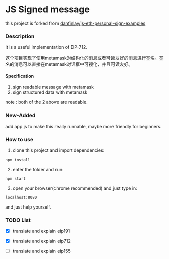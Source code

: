 # JS Signed message

this project is forked from [danfinlay/js-eth-personal-sign-examples](https://github.com/danfinlay/js-eth-personal-sign-examples)

### Description
It is a useful implementation of EIP-712.

这个项目实现了使用metamask对结构化的消息或者可读友好的消息进行签名。签名的消息可以直接在metamask对话框中可视化，并且可读友好。

#### Specification
1. sign readable message with metamask
2. sign structured data with metamask

 note : both of the 2 above are readable.

### New-Added
add app.js to make this really runnable, maybe more friendly for beginners.

### How to use
1. clone this project and import dependencies:
```bash
npm install
```
2. enter the folder and run:
 ```bash
 npm start
 ```
3. open your browser(chrome recommended) and just type in:
```
localhost:8080
```
and just help yourself.

### TODO List
- [X] translate and explain eip191
- [X] translate and explain eip712
- [ ] translate and explain eip155
 

